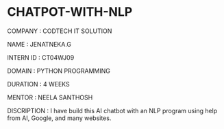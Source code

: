 # CHATPOT-WITH-NLP 

COMPANY : CODTECH IT SOLUTION

NAME : JENATNEKA.G

INTERN ID : CT04WJ09

DOMAIN : PYTHON PROGRAMMING

DURATION : 4 WEEKS

MENTOR : NEELA SANTHOSH

DISCRIPTION : I have build this AI chatbot with an NLP program using help from AI, Google, and many websites.
